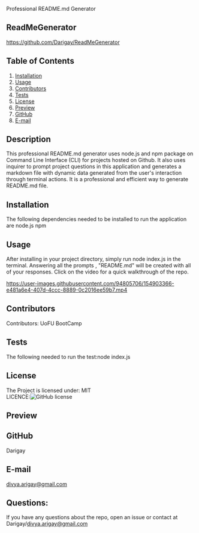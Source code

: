 
  Professional README.md Generator
  ## ReadMeGenerator
   https://github.com/Darigay/ReadMeGenerator
  ## Table of Contents
  1. [Installation](#Installation)
  2. [Usage](#usage)  
  3. [Contributors](#Contributors)
  4. [Tests](#Tests)
  5. [License](#License)
  6. [Preview](#Preview)
  7. [GitHub](#GitHub)
  8. [E-mail](#E-mail)
  ## Description
  This professional README.md generator uses node.js and npm package on Command Line Interface (CLI) for projects hosted on Github. 
  It also uses inquirer to prompt project questions in this application and generates a markdown file with dynamic data generated 
  from the user's interaction through terminal actions.
  It is a professional and efficient way to generate README.md file. 
  ## Installation
  The following dependencies needed to be installed to run the application are node.js npm
  ## Usage
  After installing in your project directory, simply run node index.js in the terminal.
  Answering all the prompts , "README.md" will be created with all of your responses.
  Click on the video for a quick walkthrough of the repo.
  
  
https://user-images.githubusercontent.com/94805706/154903366-e481a6e4-407d-4ccc-8889-0c2016ee59b7.mp4

  
  ## Contributors
  Contributors: UoFU BootCamp
  ## Tests
  The following needed to run the test:node index.js
  ## License
  The Project is licensed under: MIT  
  LICENCE:![GitHub license](https://img.shields.io/badge/License-MIT-yellow.svg)
  ## Preview
  ## GitHub
  Darigay
  ## E-mail
  divya.arigay@gmail.com
  ## Questions:
  If you have any questions about the repo, open an issue or contact at Darigay/divya.arigay@gmail.com

 
